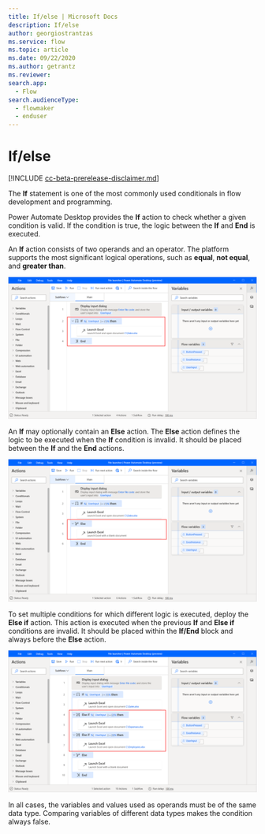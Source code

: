 ```yaml
---
title: If/else | Microsoft Docs
description: If/else
author: georgiostrantzas
ms.service: flow
ms.topic: article
ms.date: 09/22/2020
ms.author: getrantz
ms.reviewer:
search.app: 
  - Flow
search.audienceType: 
  - flowmaker
  - enduser
---
```


# If/else

[!INCLUDE [cc-beta-prerelease-disclaimer.md](../../includes/cc-beta-prerelease-disclaimer.md)]

The **If** statement is one of the most commonly used conditionals in flow development and programming.  

Power Automate Desktop provides the **If** action to check whether a given condition is valid. If the condition is true, the logic between the **If** and **End** is executed.

An **If** action consists of two operands and an operator. The platform supports the most significant logical operations, such as **equal**, **not equal**, and **greater than**.

![An example flow containing an If block.](media\if-else\if-block.png)

An **If** may optionally contain an **Else** action. The **Else** action defines the logic to be executed when the **If** condition is invalid. It should be placed between the **If** and the **End** actions.

![An example flow containing an If-else block.](media\if-else\else-block.png)

 
To set multiple conditions for which different logic is executed, deploy the **Else if** action. This action is executed when the previous **If** and **Else if** conditions are invalid. It should be placed within the **If/End** block and always before the **Else** action.

![An example flow containing an If-else block with two additional Else-if blocks.](media\if-else\else-if-block.png)

In all cases, the variables and values used as operands must be of the same data type. Comparing variables of different data types makes the condition always false.